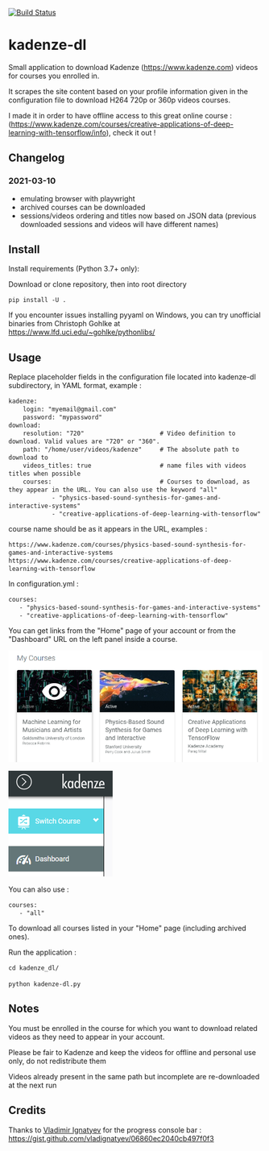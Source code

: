 [![Build Status](https://travis-ci.org/Gaarv/kadenze-dl.svg?branch=master)](https://travis-ci.org/Gaarv/kadenze-dl)

kadenze-dl
===

Small application to download Kadenze (https://www.kadenze.com) videos for courses you enrolled in.

It scrapes the site content based on your profile information given in the configuration file to download H264 720p or 360p videos courses.

I made it in order to have offline access to this great online course : (https://www.kadenze.com/courses/creative-applications-of-deep-learning-with-tensorflow/info), check it out !


Changelog
---

### 2021-03-10

- emulating browser with playwright
- archived courses can be downloaded
- sessions/videos ordering and titles now based on JSON data (previous downloaded sessions and videos will have different names)


Install
---

Install requirements (Python 3.7+ only):

Download or clone repository, then into root directory

    pip install -U .

If you encounter issues installing pyyaml on Windows, you can try unofficial binaries from Christoph Gohlke at https://www.lfd.uci.edu/~gohlke/pythonlibs/


Usage 
---

Replace placeholder fields in the configuration file located into kadenze-dl subdirectory, in YAML format, example :

    kadenze:
        login: "myemail@gmail.com"
        password: "mypassword"
    download:
        resolution: "720"                     # Video definition to download. Valid values are "720" or "360".
        path: "/home/user/videos/kadenze"     # The absolute path to download to
        videos_titles: true                   # name files with videos titles when possible
        courses:                              # Courses to download, as they appear in the URL. You can also use the keyword "all"
                - "physics-based-sound-synthesis-for-games-and-interactive-systems"
                - "creative-applications-of-deep-learning-with-tensorflow"


course name should be as it appears in the URL, examples :

    https://www.kadenze.com/courses/physics-based-sound-synthesis-for-games-and-interactive-systems
    https://www.kadenze.com/courses/creative-applications-of-deep-learning-with-tensorflow

In configuration.yml :
    
    courses:
       - "physics-based-sound-synthesis-for-games-and-interactive-systems"
       - "creative-applications-of-deep-learning-with-tensorflow"

You can get links from the "Home" page of your account or from the "Dashboard" URL on the left panel inside a course.

![Home](./images/kadenze1.png)

![Dashboard](./images/kadenze2.png)

You can also use :

    courses:
       - "all"

To download all courses listed in your "Home" page (including archived ones).

Run the application :

    cd kadenze_dl/

	python kadenze-dl.py


Notes
---
You must be enrolled in the course for which you want to download related videos as they need to appear in your account. 

Please be fair to Kadenze and keep the videos for offline and personal use only, do not redistribute them

Videos already present in the same path but incomplete are re-downloaded at the next run


Credits
---
Thanks to [Vladimir Ignatyev](https://gist.github.com/vladignatyev) for the progress console bar :
https://gist.github.com/vladignatyev/06860ec2040cb497f0f3
